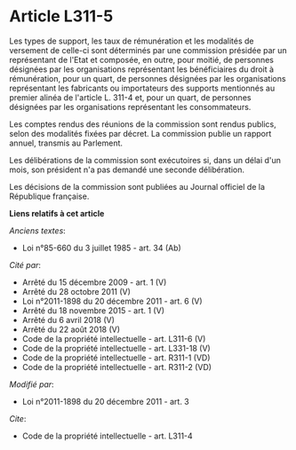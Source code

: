 # Article L311-5

Les types de support, les taux de rémunération et les modalités de versement de celle-ci sont déterminés par une commission
présidée par un représentant de l'Etat et composée, en outre, pour moitié, de personnes désignées par les organisations
représentant les bénéficiaires du droit à rémunération, pour un quart, de personnes désignées par les organisations
représentant les fabricants ou importateurs des supports mentionnés au premier alinéa de l'article L. 311-4 et, pour un
quart, de personnes désignées par les organisations représentant les consommateurs. 

Les comptes rendus des réunions de la commission sont rendus publics, selon des modalités fixées par décret. La commission
publie un rapport annuel, transmis au Parlement. 

Les délibérations de la commission sont exécutoires si, dans un délai d'un mois, son président n'a pas demandé une seconde
délibération. 

Les décisions de la commission sont publiées au Journal officiel de la République française.

**Liens relatifs à cet article**

_Anciens textes_:

  - Loi n°85-660 du 3 juillet 1985 - art. 34 (Ab)

_Cité par_:

  - Arrêté du 15 décembre 2009 - art. 1 (V)
  - Arrêté du 28 octobre 2011 (V)
  - Loi n°2011-1898 du 20 décembre 2011 - art. 6 (V)
  - Arrêté du 18 novembre 2015 - art. 1 (V)
  - Arrêté du 6 avril 2018 (V)
  - Arrêté du 22 août 2018 (V)
  - Code de la propriété intellectuelle - art. L311-6 (V)
  - Code de la propriété intellectuelle - art. L331-18 (V)
  - Code de la propriété intellectuelle - art. R311-1 (VD)
  - Code de la propriété intellectuelle - art. R311-2 (VD)

_Modifié par_:

  - Loi n°2011-1898 du 20 décembre 2011 - art. 3

_Cite_:

  - Code de la propriété intellectuelle - art. L311-4
